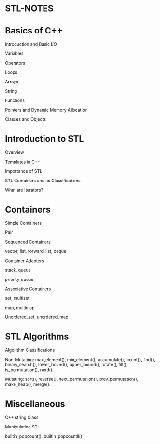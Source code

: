 # STL-NOTES 

# Basics of C++

Introduction and Basic I/O

Variables 

Operators

Loops

Arrays

String 

Functions

Pointers and Dynamic Memory Allocation

Classes and Objects

# Introduction to STL

Overview

Templates in C++

Importance of STL

STL Containers and its Classifications

What are Iterators?

# Containers

Simple Containers

Pair

Sequenced Containers

vector, list, forward_list, deque

Container Adapters

stack, queue

priority_queue

Associative Containers

set, multiset

map, multimap

Unordered_set, unordered_map

# STL Algorithms

Algorithm Classifications

Non-Mutating: max_element(), min_element(), accumulate(), count(), find(), binary_search(), lower_bound(), upper_bound(), rotate(), fill(), is_permutation(), rand().

Mutating: sort(), reverse(), next_permutation(), prev_permutation(), make_heap(), merge().

# Miscellaneous

C++ string Class

Manipulating STL 

builtin_popcount(), builtin_popcountll()
